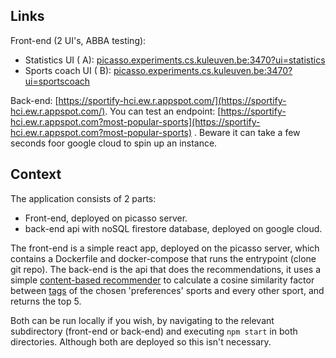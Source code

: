 ## Links

Front-end (2 UI's, ABBA testing):

- Statistics UI (
  A): [picasso.experiments.cs.kuleuven.be:3470?ui=statistics](picasso.experiments.cs.kuleuven.be:3470?ui=statistics)
- Sports coach UI (
  B): [picasso.experiments.cs.kuleuven.be:3470?ui=sportscoach](picasso.experiments.cs.kuleuven.be:3470?ui=sportscoach)

Back-end:
[https://sportify-hci.ew.r.appspot.com/](https://sportify-hci.ew.r.appspot.com/). You can test an
endpoint: [https://sportify-hci.ew.r.appspot.com?most-popular-sports](https://sportify-hci.ew.r.appspot.com?most-popular-sports)
. Beware it can take a few seconds foor google cloud to spin up an instance.

## Context

The application consists of 2 parts:

- Front-end, deployed on picasso server.
- back-end api with noSQL firestore database, deployed on google cloud.

The front-end is a simple react app, deployed on the picasso server, which contains a Dockerfile and docker-compose that
runs the entrypoint (clone git repo). The back-end is the api that does the recommendations, it uses
a simple [content-based recommender](https://www.npmjs.com/package/content-based-recommender) to calculate a cosine
similarity factor between [tags](back-end/src/data/sports.ts) of the chosen 'preferences' sports and every other sport,
and returns the top 5.

Both can be run locally if you wish, by navigating to the relevant subdirectory (front-end or back-end) and
executing `npm start` in both directories. Although both are deployed so this isn't necessary.